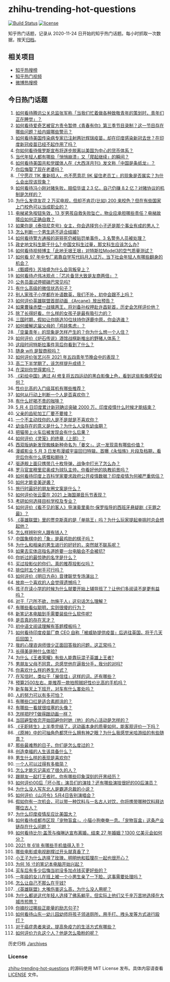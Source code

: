 # zhihu-trending-hot-questions

[![Build Status](https://github.com/justjavac/zhihu-trending-hot-questions/workflows/ci/badge.svg?branch=master)](https://github.com/justjavac/zhihu-trending-hot-questions/actions)
[![license](https://img.shields.io/github/license/justjavac/zhihu-trending-hot-questions)](https://github.com/justjavac/zhihu-trending-hot-questions/blob/master/LICENSE)

知乎热门话题，记录从 2020-11-24 日开始的知乎热门话题。每小时抓取一次数据，按天[归档](./archives)。

## 相关项目

- [知乎热搜榜](https://github.com/justjavac/zhihu-trending-top-search)
- [知乎热门视频](https://github.com/justjavac/zhihu-trending-hot-video)
- [微博热搜榜](https://github.com/justjavac/weibo-trending-hot-search)

## 今日热门话题

<!-- BEGIN -->
<!-- 最后更新时间 Wed May 05 2021 14:01:52 GMT+0800 (China Standard Time) -->

1. [如何看待腾讯公关总监张军称「当我们忙着做各种致敬青年的策划时，青年们正在睡觉」？](https://www.zhihu.com/question/457759935)
2. [如何看待爱奇艺被官方责令暂停《青春有你》第三季节目录制？这一节目存在哪些问题？给内娱哪些警示？](https://www.zhihu.com/question/457851906)
3. [如何看待美国传染病专家已注射两针辉瑞疫苗，却在印度感染新冠去世？在印度新冠疫苗已经不起作用了吗？](https://www.zhihu.com/question/457803433)
4. [你如何看待俄罗斯宣布将逐步脱离以美国为中心的货币体系？](https://www.zhihu.com/question/457750369)
5. [当代年轻人都有哪些「悄悄崩溃」又「爬起继续」的瞬间？](https://www.zhihu.com/question/457125407)
6. [如何看待美国共和党媒体人在《大西洋月刊》发文称「中国是条纸龙」？](https://www.zhihu.com/question/457843760)
7. [你后悔娶了现在老婆吗？](https://www.zhihu.com/question/315457601)
8. [「宁愿花 11K 重新招人，也不愿意花 9K
   留住老员工」的现象是否属实？为什么会出现该现象？](https://www.zhihu.com/question/63878469)
9. [如何看待冯小刚对赌失败，赔偿华谊 2.3 亿，自己仍赚 8.2
   亿？对赌协议的机制是怎样的？](https://www.zhihu.com/question/457531244)
10. [为什么发烧友花 2 万买电视，但却不肯花(比如) 200
    来校色？但在有些国家上门校色可以当成职业的？](https://www.zhihu.com/question/457647194)
11. [电梯紧急按钮失效，13
    岁男孩自救失败坠亡，物业应承担哪些责任？电梯故障应如何正确自救？](https://www.zhihu.com/question/457831377)
12. [如果你是《泰坦尼克号》女主，你会选择穷小子还是那个事业有成的男人？](https://www.zhihu.com/question/404721566)
13. [怎么判断一个男生适不适合结婚?](https://www.zhihu.com/question/374079870)
14. [如何看待警方通报的哥猝死仍被贴罚单事件，3 名警务人员被处理？](https://www.zhihu.com/question/457851891)
15. [政史地文科生能干什么? 中国文科生过量，那文科生应该怎么办?](https://www.zhihu.com/question/455156955)
16. [如何看待视频博主「此地无垠王垠」对特斯拉Model3的空气质量测试？](https://www.zhihu.com/question/457805911)
17. [如何看 97
    年中专厂弟靠自学写代码月入过万，当下社会年轻人有哪些翻身的机会？](https://www.zhihu.com/question/457749433)
18. [《甄嬛传》苏培盛为什么会背叛皇上？](https://www.zhihu.com/question/456242618)
19. [如何看待卢伟冰观点：「芯片备货大致是友商两倍」？](https://www.zhihu.com/question/457096949)
20. [公务员面试停顿磕巴常见吗?](https://www.zhihu.com/question/448057643)
21. [有什么高级的微信状态句子？](https://www.zhihu.com/question/440750252)
22. [别人家孩子小学都在补语数英，我们不补，初中会跟不上吗？](https://www.zhihu.com/question/437581262)
23. [如何评价英雄联盟首部动画 《Arcane》放出预告？](https://www.zhihu.com/question/457715264)
24. [如果曹操赤壁一战擒两王，将刘备孙权押赴许昌斩首，历史会怎样评价他？](https://www.zhihu.com/question/456699039)
25. [除了长得好看，什么样的女孩子是最有吸引力的？](https://www.zhihu.com/question/432679628)
26. [三国时期，假如让你挑选10位扶持你逐鹿中原，你会选谁？](https://www.zhihu.com/question/452687156)
27. [如何缓解这届父母的「鸡娃焦虑」？](https://www.zhihu.com/question/451871565)
28. [「空巢青年」的现象是怎样产生的？你为什么想一个人住？](https://www.zhihu.com/question/457137124)
29. [如何评价《炉石传说》酒馆战棋新推出的野猪人体系？](https://www.zhihu.com/question/457232229)
30. [这段时间特斯拉事件背后你看到了什么？](https://www.zhihu.com/question/455860663)
31. [随身 wifi 是智商税吗？](https://www.zhihu.com/question/446103006)
32. [如何评价张艺兴在 2021 年五四青年节晚会中的表现？](https://www.zhihu.com/question/457808500)
33. [高二下半学期了，该怎样提升成绩？](https://www.zhihu.com/question/457346293)
34. [在深圳你觉得累吗？](https://www.zhihu.com/question/304838170)
35. [《彩绘中国》通过 AI
    修复将五四运动的黑白影像上色，看到这些影像感受如何？](https://www.zhihu.com/question/457739121)
36. [性价比高的入门级耳机有哪些推荐？](https://www.zhihu.com/question/51811329)
37. [如何从行动上判断一个人是否喜欢你？](https://www.zhihu.com/question/452757029)
38. [有什么好喝不贵的咖啡？](https://www.zhihu.com/question/390644147)
39. [5 月 4 日印度累计新冠确诊突破 2000
    万，印度疫情什么时候才能结束？](https://www.zhihu.com/question/457761447)
40. [父亲的齿轮加工厂要不要接？](https://www.zhihu.com/question/450893153)
41. [一个不主动找你的人是不是就是不喜欢你？](https://www.zhihu.com/question/393194088)
42. [幼虫存在的意义是什么？为什么人没有幼虫期？](https://www.zhihu.com/question/264314462)
43. [把猫带上火车后被发现会有什么后果？](https://www.zhihu.com/question/265531373)
44. [如何评价《灵笼》的终章（上部）？](https://www.zhihu.com/question/457072944)
45. [西双版纳新发现蜘蛛新种命名为「姜文」，这一发现具有哪些价值？](https://www.zhihu.com/question/457371552)
46. [漫威影业 5 月 3
    日发布漫威宇宙回归特辑，首曝《永恒族》片段及档期，看完后你有什么感慨和期待？](https://www.zhihu.com/question/457703332)
47. [驱逐舰上面只携带几十枚导弹，战争中打光了怎么办？](https://www.zhihu.com/question/39027069)
48. [罗马官宣穆里尼奥成为球队主帅，你看好他的执教前景吗？](https://www.zhihu.com/question/457822516)
49. [如何看待印度上百科学家要求政府公开疫情数据？印度疫情为何被严重低估？](https://www.zhihu.com/question/457757785)
50. [如何才能变美逆袭？](https://www.zhihu.com/question/52287991)
51. [旅行时最好的朋友圈文案是什么？](https://www.zhihu.com/question/429650998)
52. [如何评价张云雷在 2021 上海国潮音乐节表现？](https://www.zhihu.com/question/457677090)
53. [考研如何选择目标学校及专业？](https://www.zhihu.com/question/31000102)
54. [如何评价《看不见的客人》导演奥里奥尔·保罗指导的西班牙悬疑剧《无罪之最》？](https://www.zhihu.com/question/453388234)
55. [《英雄联盟》里的贾克斯真的是「单挑王」吗？为什么玩家提起单挑时总会想起他？](https://www.zhihu.com/question/457010220)
56. [怎么样辨别穷人跟有钱人？](https://www.zhihu.com/question/349437220)
57. [中国象棋中的「象」是最鸡肋的棋子吗？](https://www.zhihu.com/question/39282356)
58. [为什么和相亲的男生进行的好好的，突然就不联系呢？](https://www.zhihu.com/question/455019918)
59. [如果去实体店指名道姓要一台电脑会不会被坑?](https://www.zhihu.com/question/449490091)
60. [你听过的最惊艳的名字是什么？](https://www.zhihu.com/question/265694919)
61. [买过投影仪的你们，真的推荐投影仪吗？](https://www.zhihu.com/question/437319206)
62. [排位时五个射手可行吗？](https://www.zhihu.com/question/457347115)
63. [如何评价《明日方舟》音律联觉专场演出？](https://www.zhihu.com/question/453242159)
64. [放弃一个喜欢的人会觉得遗憾吗？](https://www.zhihu.com/question/455878113)
65. [孩子在读小学的时候为什么就要开始上辅导班了？让他们多阅读不是更有益吗？](https://www.zhihu.com/question/431156947)
66. [对于「己所不欲，勿施于人」这句话怎么理解？](https://www.zhihu.com/question/25024061)
67. [有哪些看似聪明，实则很傻的行为？](https://www.zhihu.com/question/60864080)
68. [新笔记本电脑到手需要装些什么软件呢?](https://www.zhihu.com/question/369118255)
69. [是否真的存在天才？](https://www.zhihu.com/question/34054445)
70. [初中语文阅读理解有答题模板吗？](https://www.zhihu.com/question/330750610)
71. [如何看待印度疫苗厂商 CEO
    自称「被威胁提供疫苗」后逃往英国，将于几天后回国？](https://www.zhihu.com/question/457628956)
72. [我的心理咨询师很少正面回答我的问题，这正常吗？](https://www.zhihu.com/question/457615630)
73. [长得美是种什么体验?](https://www.zhihu.com/question/449683760)
74. [为什么《王者荣耀》有些人能靠玩混子英雄上王者?](https://www.zhihu.com/question/328458184)
75. [男朋友父母不同意，总感觉他在逼我分手，我分的对吗?](https://www.zhihu.com/question/455441259)
76. [你喜欢什么样的养生方式？](https://www.zhihu.com/question/456345968)
77. [在写信时，类似于「展信佳」这样的词，还有哪些？](https://www.zhihu.com/question/27590044)
78. [预算2500左右，能推荐一款拍照贼好性价比高的手机吗？](https://www.zhihu.com/question/452624562)
79. [新车每天上下班开，对车有什么害处吗？](https://www.zhihu.com/question/453386492)
80. [人的努力可以有多可怕？](https://www.zhihu.com/question/267094863)
81. [有哪些口红是适合素颜涂的？](https://www.zhihu.com/question/321097156)
82. [有哪些一看就很哇塞的头像？](https://www.zhihu.com/question/445718825)
83. [怎样把PPT做得跟动画一样？](https://www.zhihu.com/question/21539458)
84. [当回避型依恋开始回避你时她（他）的内心活动是怎样的？](https://www.zhihu.com/question/337217828)
85. [《无职转生》上半季完结了，这动画本身的质量如何，能客观评价一下吗？](https://www.zhihu.com/question/450611651)
86. [《原神》中的可抽角色都凭什么拥有神之眼？为什么我感觉米哈游给的有些随意？](https://www.zhihu.com/question/457648061)
87. [那些最难熬的日子，你们是怎么度过的？](https://www.zhihu.com/question/452944848)
88. [创造幸福的人生该具备什么？](https://www.zhihu.com/question/322796494)
89. [男生什么样的表现是喜欢你?](https://www.zhihu.com/question/430805859)
90. [一个人可以过得有多极简？](https://www.zhihu.com/question/265827355)
91. [怎么才能忘记喜欢了很久的人？](https://www.zhihu.com/question/456682944)
92. [跟朋友一起打王者时，你有哪些印象深刻的开黑经历？](https://www.zhihu.com/question/457741813)
93. [如何评价00后「坏小孩」演员们的演技？还有哪些演技很好的00后演员？](https://www.zhihu.com/question/457684810)
94. [为什么没人写东北人是霸道总裁的小说？](https://www.zhihu.com/question/337970710)
95. [如何评价《山河令》5月4日告别演唱会？](https://www.zhihu.com/question/457830518)
96. [假如你有一次机会，可以带一种饮料与一名古人对饮，你将携带哪种饮料拜访哪位古人？](https://www.zhihu.com/question/457665322)
97. [为什么印度疫情反应比美国大？](https://www.zhihu.com/question/456804640)
98. [如何看待成都市区现「宠物盲盒」，小猫小狗奄奄一息。「宠物盲盒」这条产业链存在什么问题？](https://www.zhihu.com/question/457745277)
99. [如何看待比尔·盖茨与梅琳达宣布离婚，结束 27 年婚姻？1300
    亿美元会如何分？](https://www.zhihu.com/question/457737040)
100. [2021 年 618 有哪些手机值得入手？](https://www.zhihu.com/question/457255298)
101. [哪些电影或电视剧撑过开头就真香了？](https://www.zhihu.com/question/449504220)
102. [小王子为什么选择了玫瑰，明明他和狐狸在一起也很开心？](https://www.zhihu.com/question/353104840)
103. [为何 16 寸的笔记本电脑开始兴起？](https://www.zhihu.com/question/456973925)
104. [买车后有多少后悔当初没多加点钱买更好些的？](https://www.zhihu.com/question/455327014)
105. [一年级的女儿在班上被一个小男生亲了一下脸，这事需要处理吗？](https://www.zhihu.com/question/449615832)
106. [怎么让自己不那么在乎钱?](https://www.zhihu.com/question/453040828)
107. [《英雄联盟》大嘴伤害这么高，为什么没人用呢？](https://www.zhihu.com/question/457142246)
108. [为什么都说这代年轻人选择了佛系躺平，但实际上他们又千辛万苦地选择在大城市煎熬？](https://www.zhihu.com/question/457670118)
109. [你摘抄过哪些正能量的励志句子?](https://www.zhihu.com/question/449320979)
110. [如何看待山东一幼儿园幼师将孩子领进厕所，用手打、拽头发等方式进行殴打？](https://www.zhihu.com/question/457486021)
111. [对于癌症患者来说，提高免疫力的生活方式有哪些？](https://www.zhihu.com/question/447041986)
112. [如何评价力丸这个人？他是怎么吸粉的呢？](https://www.zhihu.com/question/457715074)

<!-- END -->

历史归档 [./archives](./archives)

### License

[zhihu-trending-hot-questions](https://github.com/justjavac/zhihu-trending-hot-questions)
的源码使用 MIT License 发布。具体内容请查看 [LICENSE](./LICENSE) 文件。
